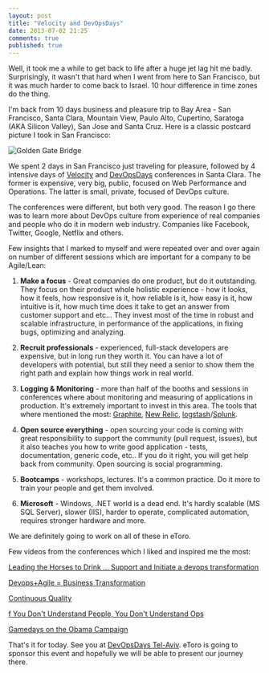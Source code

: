 ```yaml
---
layout: post
title: "Velocity and DevOpsDays"
date: 2013-07-02 21:25
comments: true
published: true
---
```

Well, it took me a while to get back to life after a huge jet lag hit me badly. Surprisingly, it wasn't that hard when I went from here to San Francisco, but it was much harder to come back to Israel. 10 hour difference in time zones do the thing.

I'm back from 10 days business and pleasure trip to Bay Area - San Francisco, Santa Clara, Mountain View, Paulo Alto, Cupertino, Saratoga (AKA Silicon Valley), San Jose and Santa Cruz. Here is a classic postcard picture I took in San Francisco:

![Golden Gate Bridge](http://farm8.staticflickr.com/7294/9138679173_f71502b827_b.jpg)

We spent 2 days in San Francisco just traveling for pleasure,  followed by 4 intensive days of [Velocity](http://velocityconf.com/velocity2013/) and [DevOpsDays](http://devopsdays.org/events/2012-mountainview/) conferences in Santa Clara. The former is expensive, very big, public, focused on Web Performance and Operations. The latter is small, private, focused of DevOps culture. 

The conferences were different, but both very good. The reason I go there was to learn more about DevOps culture from experience of real companies and people who do it in modern web industry. Companies like Facebook, Twitter, Google, Netflix and others.

Few insights that I marked to myself and were repeated over and over again on number of different sessions which are important for a company to be Agile/Lean:

1. **Make a focus** - Great companies do one product, but do it outstanding. They focus on their product whole holistic experience - how it looks, how it feels, how responsive is it, how reliable is it, how easy is it, how intuitive is it, how much time does it take to get an answer from customer support and etc… They invest most of the time in robust and scalable infrastructure, in performance of the applications, in fixing bugs, optimizing and analyzing.
 
2. **Recruit professionals** - experienced, full-stack developers are expensive, but in long run they worth it. You can have a lot of developers with potential, but still they need a senior to show them the right path and explain how things work in real world.

3. **Logging & Monitoring** - more than half of the booths and sessions in conferences where about monitoring and measuring of applications in production. It's extremely important to invest in this area. The tools that where mentioned the most: [Graphite](http://graphite.wikidot.com/), [New Relic](http://newrelic.com/), [logstash](http://logstash.net/)/[Splunk](http://www.splunk.com/).

4. **Open source everything** - open sourcing your code is coming with great responsibility to support the community (pull request, issues), but it also teaches you how to write good application -  tests, documentation, generic code, etc.. If you do it right, you will get help back from community. Open sourcing is social  programming.

5. **Bootcamps** - workshops, lectures. It's a common practice. Do it more to train your people and get them involved.

6. **Microsoft** - Windows, .NET world is a dead end. It's hardly  scalable (MS SQL Server), slower (IIS), harder to operate, complicated automation, requires stronger hardware and more.

We are definitely going to work on all of these in eToro. 


Few videos from the conferences which I liked and inspired me the most:

[Leading the Horses to Drink ... Support and Initiate a devops transformation](http://vimeo.com/album/2435220/video/69079272)

[Devops+Agile = Business Transformation](http://vimeo.com/album/2435220/video/69078828)

[Continuous Quality](http://vimeo.com/album/2435220/video/69079946)

[f You Don't Understand People, You Don't Understand Ops](http://www.youtube.com/watch?v=RGFGdFS_3Cc&list=SP055Epbe6d5bdB4KPqssegVpYUDJXSzOp&index=16)

[Gamedays on the Obama Campaign](http://www.youtube.com/watch?v=LCZT_Q3z520&list=SP055Epbe6d5bdB4KPqssegVpYUDJXSzOp&index=12)



That's it for today. See you at [DevOpsDays Tel-Aviv](http://devopsdays.org/events/2013-telaviv/). eToro is going to sponsor this event and hopefully we will be able to present our journey there.